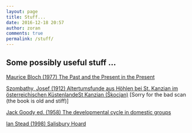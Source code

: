 ```yaml
---
layout: page
title: Stuff...
date: 2016-12-18 20:57
author: zoran
comments: true
permalink: /stuff/
---
```


## Some possibly useful stuff ...


[Maurice Bloch (1977) The Past and the Present in the Present](/materials/Bloch-Past-in-the-present.pdf)

[Szombathy, Josef (1912) Altertumsfunde aus Höhlen bei St. Kanzian im österreichischen KüstenlandeSt Kanzian (Škocjan)](/materials/Szombathy-Skocjan.pdf) [Sorry for the bad scan (the book is old and stiff)]


[Jack Goody ed. (1958) The developmental cycle in domestic groups](/materials/Goody-Developemental-Cycles.pdf)

[Ian Stead (1998) Salisbury Hoard](/materials/Stead-1998-Salisbury-Hoard.pdf)